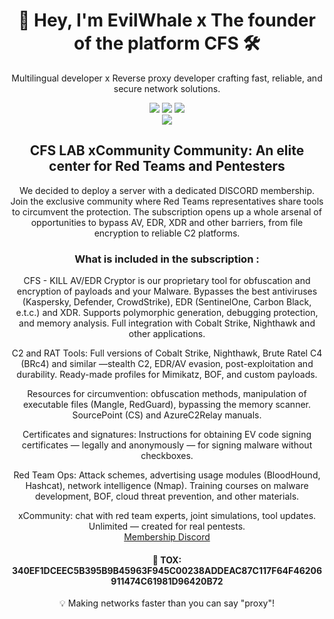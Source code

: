<div align="center">
  <h1>👋 Hey, I'm EvilWhale x The founder of the platform CFS 🛠️</h1>
  <p>Multilingual developer x Reverse proxy developer crafting fast, reliable, and secure network solutions.</p>
  <img src="https://img.shields.io/badge/Nginx-009639?logo=nginx&logoColor=white&style=flat-square" />
  <img src="https://img.shields.io/badge/HAProxy-1E90FF?logo=haproxy&logoColor=white&style=flat-square" />
  <img src="https://img.shields.io/badge/Kubernetes-326CE5?logo=kubernetes&logoColor=white&style=flat-square" />
</div>

<div align="center">
<img src="https://github.com/user-attachments/assets/772bdfe9-ff69-4a30-a2e0-aede102bc3b4" />

## CFS LAB xCommunity Community: An elite center for Red Teams and Pentesters

We decided to deploy a server with a dedicated DISCORD membership. Join the exclusive community where Red Teams representatives share tools to circumvent the protection. The subscription opens up a whole arsenal of opportunities to bypass AV, EDR, XDR and other barriers, from file encryption to reliable C2 platforms.

### What is included in the subscription :

CFS - KILL AV/EDR Cryptor is our proprietary tool for obfuscation and encryption of payloads and your Malware. Bypasses the best antiviruses (Kaspersky, Defender, CrowdStrike), EDR (SentinelOne, Carbon Black, e.t.c.) and XDR. Supports polymorphic generation, debugging protection, and memory analysis. Full integration with Cobalt Strike, Nighthawk and other applications.

C2 and RAT Tools:  Full versions of Cobalt Strike, Nighthawk, Brute Ratel C4 (BRc4) and similar —stealth C2, EDR/AV evasion, post-exploitation and durability. Ready-made profiles for Mimikatz, BOF, and custom payloads.

Resources for circumvention: obfuscation methods, manipulation of executable files (Mangle, RedGuard), bypassing the memory scanner. SourcePoint (CS) and AzureC2Relay manuals.

Certificates and signatures: Instructions for obtaining EV code signing certificates — legally and anonymously — for signing malware without checkboxes.

Red Team Ops: Attack schemes, advertising usage modules (BloodHound, Hashcat), network intelligence (Nmap). Training courses on malware development, BOF, cloud threat prevention, and other materials.

xCommunity: chat with red team experts, joint simulations, tool updates. Unlimited — created for real pentests.   
[Membership Discord](https://subscord.com/store/1429699829856075869/checkout/3V9ZXyco-ODEz)

<div align="center">
<h4>👋 TOX: 340EF1DCEEC5B395B9B45963F945C00238ADDEAC87C117F64F46206911474C61981D96420B72</h4>

<div align="center">
  <p>💡 Making networks faster than you can say "proxy"!</p>
</div>

